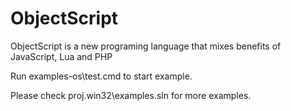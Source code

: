 ObjectScript
============

ObjectScript is a new programing language that mixes benefits of JavaScript, Lua and PHP

Run examples-os\test.cmd to start example. 

Please check proj.win32\examples.sln for more examples.